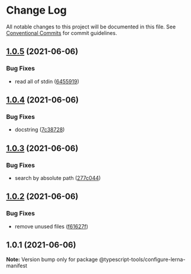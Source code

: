 # Change Log

All notable changes to this project will be documented in this file.
See [Conventional Commits](https://conventionalcommits.org) for commit guidelines.

## [1.0.5](https://github.com/typescript-tools/typescript-tools/compare/@typescript-tools/configure-lerna-manifest@1.0.4...@typescript-tools/configure-lerna-manifest@1.0.5) (2021-06-06)


### Bug Fixes

* read all of stdin ([6455919](https://github.com/typescript-tools/typescript-tools/commit/64559198eab4396f663eb6c82116d54f9734719f))





## [1.0.4](https://github.com/typescript-tools/typescript-tools/compare/@typescript-tools/configure-lerna-manifest@1.0.3...@typescript-tools/configure-lerna-manifest@1.0.4) (2021-06-06)


### Bug Fixes

* docstring ([7c38728](https://github.com/typescript-tools/typescript-tools/commit/7c3872856f491aabea224cc1138b7948c5889374))





## [1.0.3](https://github.com/typescript-tools/typescript-tools/compare/@typescript-tools/configure-lerna-manifest@1.0.2...@typescript-tools/configure-lerna-manifest@1.0.3) (2021-06-06)


### Bug Fixes

* search by absolute path ([277c044](https://github.com/typescript-tools/typescript-tools/commit/277c044804bbd39f8ca1fb5da3b0d4e12b78e998))





## [1.0.2](https://github.com/typescript-tools/typescript-tools/compare/@typescript-tools/configure-lerna-manifest@1.0.1...@typescript-tools/configure-lerna-manifest@1.0.2) (2021-06-06)


### Bug Fixes

* remove unused files ([f61627f](https://github.com/typescript-tools/typescript-tools/commit/f61627f373fdf137bad90f3eec938675459dcd1e))





## 1.0.1 (2021-06-06)

**Note:** Version bump only for package @typescript-tools/configure-lerna-manifest
